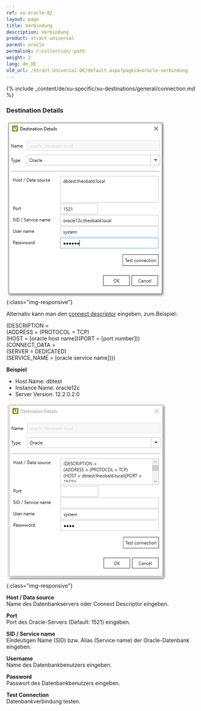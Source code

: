 ```yaml
---
ref: xu-oracle-02
layout: page
title: Verbindung
description: Verbindung
product: xtract-universal
parent: oracle
permalink: /:collection/:path
weight: 2
lang: de_DE
old_url: /Xtract-Universal-DE/default.aspx?pageid=oracle-verbindung
---
```


{% include _content/de/xu-specific/xu-destinations/general/connection.md %}	

### Destination Details

![XU_oracle_connection_test_1](/img/content/XU_oracle_connection_test_1.png){:class="img-responsive"}


Alternativ kann man den [connect descriptor](https://docs.oracle.com/html/E10927_01/featConnecting.htm) eingeben, zum Beispiel:

(DESCRIPTION = <br>
 (ADDRESS = (PROTOCOL = TCP) <br>
(HOST = [oracle host name])(PORT = [port number])) <br>
(CONNECT_DATA = <br>
(SERVER = DEDICATED) <br>
(SERVICE_NAME = [oracle service name])))

**Beispiel**
- Host Name: dbtest
- Instance Name: oracle12c
- Server Version: 12.2.0.2.0

![XU_oracle_connection_test_2](/img/content/XU_oracle_connection_test_2.png){:class="img-responsive"}


**Host / Data source**<br>
Name des Datenbankservers oder Connect Descriptor eingeben.

**Port**<br>
Port des Oracle-Servers (Default: 1521) eingeben. 

**SID / Service name**<br>
Eindeutigen Name (SID) bzw. Alias (Service name) der Oracle-Datenbank eingeben.

**Username** <br>
Name des Datenbankbenutzers eingeben.

**Password**<br>
Passwort des Datenbankbenutzers eingeben.
            
**Test Connection**<br>
Datenbankverbindung testen. 